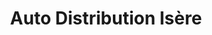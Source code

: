 ---
title: "Auto Distribution Isère"
url: /seyssinet-pariset/auto-distribution-isere/
shop: réparation de voitures
---